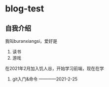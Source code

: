 # blog-test
## 自我介绍
我叫buranxiangsi，爱好是
1. 读书
2. 游戏

在2021年2月加入饥人谷，开始学习前端，现在在学
1. git入门&命令  ————2021-2-25
